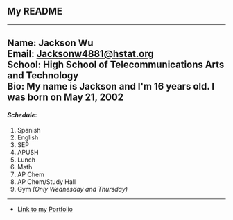 ## My README
---
**Name**: Jackson Wu  
**Email**: Jacksonw4881@hstat.org  
**School**: High School of Telecommunications Arts and Technology  
**Bio**: My name is Jackson and I'm 16 years old. I was born on May 21, 2002  
---
#### _**Schedule**_:
1. Spanish  
2. English
3. SEP
4. APUSH 
5. Lunch
6. Math
7. AP Chem
8. AP Chem/Study Hall
9. Gym _(Only Wednesday and Thursday)_
---
* [Link to my Portfolio](https://sites.google.com/a/hstat.org/jacksonw4881sep11/)
